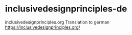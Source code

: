 # inclusivedesignprinciples-de
inclusivedesignprinciples.org Translation to german
https://inclusivedesignprinciples.org/
